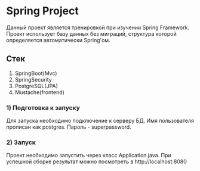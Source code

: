 # Spring Project

Данный проект является тренировкой при изучении Spring Framework.
Проект использует базу данных без миграций, структура которой определяется
автоматически Spring'ом. 

## Стек
1. SpringBoot(Mvc)
2. SpringSecurity
3. PostgreSQL(JPA)
4. Mustache(frontend)

### 1) Подготовка к запуску
Для запуска необходимо подключение к серверу БД.
Имя пользователя прописан как postgres. Пароль - superpassword.

### 2) Запуск
Проект необходимо запустить через класс Application.java.
При успешной сборке результат можно посмотреть в http://localhost:8080
